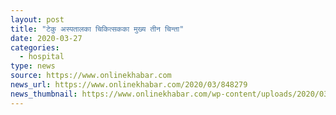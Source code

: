 ```yaml
---
layout: post
title: "टेकु अस्पतालका चिकित्सकका मुख्य तीन चिन्ता"
date: 2020-03-27
categories:
  - hospital
type: news
source: https://www.onlinekhabar.com
news_url: https://www.onlinekhabar.com/2020/03/848279
news_thumbnail: https://www.onlinekhabar.com/wp-content/uploads/2020/03/teku-hospital-4.jpg
---
```


